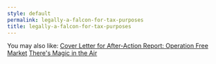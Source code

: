 ```yaml
---
style: default
permalink: legally-a-falcon-for-tax-purposes
title: legally-a-falcon-for-tax-purposes
---
```

You may also like:
[Cover Letter for After-Action Report: Operation Free Market](http://scp-wiki.net/after-action-report-cover-letter)
[There's Magic in the Air](http://scp-wiki.net/there-s-magic-in-the-air)